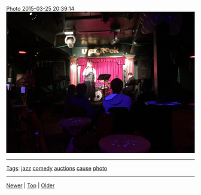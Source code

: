 <!--
title: Photo 2015-03-25 20
date: 2020-06-28T14:56:50.737Z
tags: jazz, comedy, auctions, cause, photo
-->









Photo 2015-03-25 20:39:14
![](114607145132-0.jpg)

<!--BOTTOM-POST-NAVIGATION-->
---

[Tags](tags.md): [jazz](tag-jazz.md) [comedy](tag-comedy.md) [auctions](tag-auctions.md) [cause](tag-cause.md) [photo](tag-photo.md)

---

[Newer](113862039837.md) | [Top](index.md) | [Older](115138807662.md)